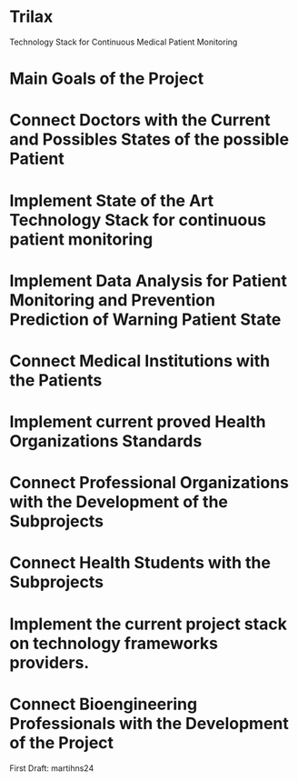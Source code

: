 # Trilax
Technology Stack for Continuous Medical Patient Monitoring
# Main Goals of the Project
# Connect Doctors with the Current and Possibles States of the possible Patient
# Implement State of the Art Technology Stack for continuous patient monitoring
# Implement Data Analysis for Patient Monitoring and Prevention Prediction of Warning Patient State
# Connect Medical Institutions with the Patients
# Implement current proved Health Organizations Standards
# Connect Professional Organizations with the Development of the Subprojects
# Connect Health Students with the Subprojects
# Implement the current project stack on technology frameworks providers.
# Connect Bioengineering Professionals with the Development of the Project

First Draft: martihns24
